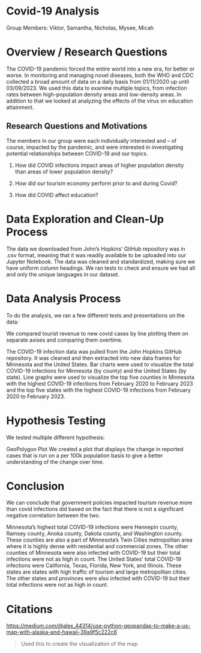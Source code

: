 # Covid-19 Analysis
Group Members: 
Viktor, Samantha, Nicholas, Mysee, Micah

# Overview / Research Questions
The COVID-19 pandemic forced the entire world into a new era, for better or worse. In monitoring and managing novel diseases, both the WHO and CDC collected a broad amount of data on a daily basis from 01/11/2020 up until 03/09/2023. We used this data to examine multiple topics, from infection rates between high-population density areas and low-density areas. In addition to that we looked at analyzing the effects of the virus on education attainment.

## Research Questions and Motivations
The members in our group were each individually interested and – of course, impacted by the pandemic, and were interested in investigating potential relationships between COVID-19 and our topics.

1. How did COVID infections impact areas of higher population density than areas of lower population density?

2. How did our tourism economy perform prior to and during Covid?

3. How did COVID affect education?

# Data Exploration and Clean-Up Process
The data we downloaded from John’s Hopkins’ GitHub repository was in .csv format, meaning that it was readily available to be uploaded into our Jupyter Notebook. The data was cleaned and standardized, making sure we have uniform column headings. We ran tests to check and ensure we had all and only the unique languages in our dataset. 

# Data Analysis Process
To do the analysis, we ran a few different tests and presentations on the data:

We compared tourist revenue to new covid cases by line plotting them on separate axises and comparing them overtime.

The COVID-19 infection data was pulled from the John Hopkins GitHub repository. It was cleaned and then extracted into new data frames for Minnesota and the United States. Bar charts were used to visualize the total COVID-19 infections for Minnesota (by county) and the United States (by state). Line graphs were used to visualize the top five counties in Minnesota with the highest COVID-19 infections from February 2020 to February 2023 and the top five states with the highest COVID-19 infections from February 2020 to February 2023.

# Hypothesis Testing
We tested multiple different hypothesis:

GeoPolygon Plot
We created a plot that displays the change in reported cases that is run on a per 100k population basis to give a better understanding of the change over time. 


# Conclusion


We can conclude that government policies impacted tourism revenue more than covid infections did based on the fact that there is not a significant negative correlation between the two.

Minnesota’s highest total COVID-19 infections were Hennepin county, Ramsey county, Anoka county, Dakota county, and Washington county. These counties are also a part of Minnesota’s Twin Cities metropolitan area where it is highly dense with residential and commercial zones. The other counties of Minnesota were also infected with COVID-19 but their total infections were not as high in count.
The United States’ total COVID-19 infections were California, Texas, Florida, New York, and Illinois. These states are states with high traffic of tourism and large metropolitan cities. The other states and provinces were also infected with COVID-19 but their total infections were not as high in count.


# Citations
https://medium.com/@alex_44314/use-python-geopandas-to-make-a-us-map-with-alaska-and-hawaii-39a9f5c222c6
> Used this to create the visualization of the map
